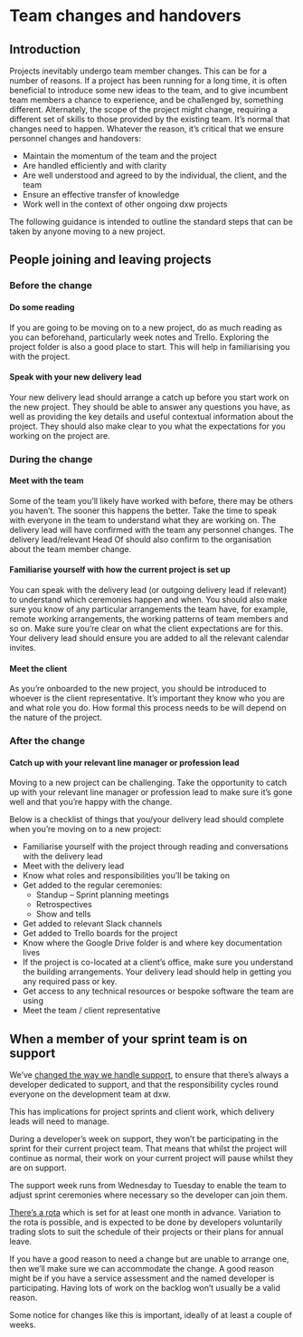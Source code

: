 ---
---
# Team changes and handovers

## Introduction
Projects inevitably undergo team member changes. This can be for a number of reasons. If a project has been running for a long time, it is often beneficial to introduce some new ideas to the team, and to give incumbent team members a chance to experience, and be challenged by, something different. Alternately, the scope of the project might change, requiring a different set of skills to those provided by the existing team. It’s normal that changes need to happen.  Whatever the reason, it’s critical that we ensure personnel changes and handovers:
- Maintain the momentum of the team and the project
- Are handled efficiently and with clarity
- Are well understood and agreed to by the individual, the client, and the team
- Ensure an effective transfer of knowledge
- Work well in the context of other ongoing dxw projects

The following guidance is intended to outline the standard steps that can be taken by anyone moving to a new project.

## People joining and leaving projects
### Before the change
#### Do some reading
If you are going to be moving on to a new project, do as much reading as you can beforehand, particularly week notes and Trello. Exploring the project folder is also a good place to start. This will help in familiarising you with the project.

#### Speak with your new delivery lead
Your new delivery lead should arrange a catch up before you start work on the new project. They should be able to answer any questions you have, as well as providing the key details and useful contextual information about the project. They should also make clear to you what the expectations for you working on the project are.

### During the change
#### Meet with the team
Some of the team you’ll likely have worked with before, there may be others you haven’t. The sooner this happens the better. Take the time to speak with everyone in the team to understand what they are working on. The delivery lead will have confirmed with the team any personnel changes. The delivery lead/relevant Head Of should also confirm to the organisation about the team member change.

#### Familiarise yourself with how the current project is set up
You can speak with the delivery lead (or outgoing delivery lead if relevant) to understand which ceremonies happen and when. You should also make sure you know of any particular arrangements the team have, for example, remote working arrangements, the working patterns of team members and so on. Make sure you’re clear on what the client expectations are for this. Your delivery lead should ensure you are added to all the relevant calendar invites.

#### Meet the client
As you’re onboarded to the new project, you should be introduced to whoever is the client representative. It’s important they know who you are and what role you do. How formal this process needs to be will depend on the nature of the project.

### After the change
#### Catch up with your relevant line manager or profession lead
Moving to a new project can be challenging. Take the opportunity to catch up with your relevant line manager or profession lead to make sure it’s gone well and that you’re happy with the change.

Below is a checklist of things that you/your delivery lead should complete when you’re moving on to a new project:
- Familiarise yourself with the project through reading and conversations with the delivery lead
- Meet with the delivery lead
- Know what roles and responsibilities you’ll be taking on
- Get added to the regular ceremonies:
  - Standup
  – Sprint planning meetings
  - Retrospectives
  - Show and tells
- Get added to relevant Slack channels
- Get added to Trello boards for the project
- Know where the Google Drive folder is and where key documentation lives
- If the project is co-located at a client’s office, make sure you understand the building arrangements. Your delivery lead should help in getting you any required pass or key.
- Get access to any technical resources or bespoke software the team are using
- Meet the team / client representative

## When a member of your sprint team is on support
We’ve [changed the way we handle support](http://playbook.dxw.com/#/guides/support-and-on-call), to ensure that there’s always a developer dedicated to support, and that the responsibility cycles round everyone on the development team at dxw.

This has implications for project sprints and client work, which delivery leads will need to manage.

During a developer’s week on support, they won’t be participating in the sprint for their current project team. That means that whilst the project will continue as normal, their work on your current project will pause whilst they are on support.

The support week runs from Wednesday to Tuesday to enable the team to adjust sprint ceremonies where necessary so the developer can join them.

[There’s a rota](https://docs.google.com/spreadsheets/d/1IGjo7oEndLkU0PKQChgzPvj8fgvMdIc34mG_uFNepAU/edit) which is set for at least one month in advance. Variation to the rota is possible, and is expected to be done by developers voluntarily trading slots to suit the schedule of their projects or their plans for annual leave.

If you have a good reason to need a change but are unable to arrange one, then we’ll make sure we can accommodate the change. A good reason might be if you have a service assessment and the named developer is participating. Having lots of work on the backlog won’t usually be a valid reason.

Some notice for changes like this is important, ideally of at least a couple of weeks.
